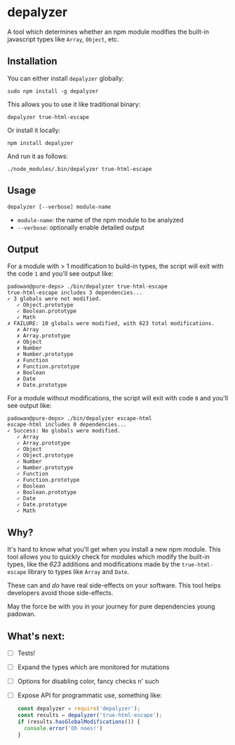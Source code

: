 # depalyzer

A tool which determines whether an npm module modifies the built-in javascript types like `Array`, `Object`, etc.

## Installation

You can either install `depalyzer` globally:

```
sudo npm install -g depalyzer
```

This allows you to use it like traditional binary:

```
depalyzer true-html-escape
```

Or install it locally:

```
npm install depalyzer
```

And run it as follows:

```
./node_modules/.bin/depalyzer true-html-escape
```

## Usage

```
depalyzer [--verbose] module-name
```

* `module-name`: the name of the npm module to be analyzed
* `--verbose`: optionally enable detailed output

## Output

For a module with > 1 modification to build-in types, the script will exit with the code `1` and you'll see output like:

```
padowan@pure-deps> ./bin/depalyzer true-html-escape
true-html-escape includes 3 dependencies...
✓ 3 globals were not modified.
   ✓ Object.prototype
   ✓ Boolean.prototype
   ✓ Math
✗ FAILURE: 10 globals were modified, with 623 total modifications.
   ✗ Array
   ✗ Array.prototype
   ✗ Object
   ✗ Number
   ✗ Number.prototype
   ✗ Function
   ✗ Function.prototype
   ✗ Boolean
   ✗ Date
   ✗ Date.prototype
```

For a module without modifications, the script will exit with code `0` and you'll see output like:

```
padowan@pure-deps> ./bin/depalyzer escape-html
escape-html includes 0 dependencies...
✓ Success: No globals were modified.
   ✓ Array
   ✓ Array.prototype
   ✓ Object
   ✓ Object.prototype
   ✓ Number
   ✓ Number.prototype
   ✓ Function
   ✓ Function.prototype
   ✓ Boolean
   ✓ Boolean.prototype
   ✓ Date
   ✓ Date.prototype
   ✓ Math
 ```

## Why?

It's hard to know what you'll get when you install a new npm module. This tool allows you to quickly check for modules which modify the built-in types, like the *623* additions and modifications made by the `true-html-escape` library to types like `Array` and `Date`.

These can and *do* have real side-effects on your software.  This tool helps developers avoid those side-effects.

May the force be with you in your journey for pure dependencies young padowan.

## What's next:

* [ ] Tests!
* [ ] Expand the types which are monitored for mutations
* [ ] Options for disabling color, fancy checks n' such
* [ ] Expose API for programmatic use, something like:

  ```javascript
  const depalyzer = require('depalyzer');
  const results = depalyzer('true-html-escape');
  if (results.hasGlobalModifications()) {
    console.error('Oh noes!')
  }
  ```
